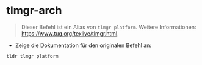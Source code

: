 # tlmgr-arch

> Dieser Befehl ist ein Alias von `tlmgr platform`.
> Weitere Informationen: <https://www.tug.org/texlive/tlmgr.html>.

- Zeige die Dokumentation für den originalen Befehl an:

`tldr tlmgr platform`
